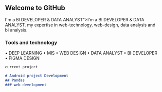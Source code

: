## Welcome to GitHub

I'm a BI DEVELOPER & DATA ANALYST">I'm a BI DEVELOPER & DATA ANALYST.
my expertise in web-technology, web-design, data analysis and bi analysis.

### Tools and technology

• DEEP LEARNING  • MIS
• WEB DESIGN     • DATA ANALYST
• BI DEVELOPER   • FIGMA DESIGN


```markdown
current project

# Android project Development
## Pandas
### web development
